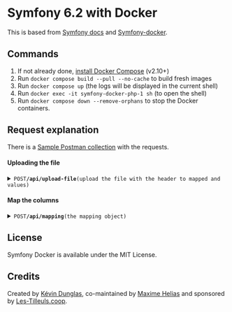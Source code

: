 # Symfony 6.2 with Docker
This is based from [Symfony docs](https://symfony.com/doc/current/setup/docker.html) and [Symfony-docker](https://github.com/dunglas/symfony-docker).

## Commands

1. If not already done, [install Docker Compose](https://docs.docker.com/compose/install/) (v2.10+)
2. Run `docker compose build --pull --no-cache` to build fresh images
3. Run `docker compose up` (the logs will be displayed in the current shell)
4. Run `docker exec -it symfony-docker-php-1 sh` (to open the shell)
5. Run `docker compose down --remove-orphans` to stop the Docker containers.

## Request explanation

There is a [Sample Postman collection](Sample.postman_collection.json) with the requests.

#### Uploading the file

<details><summary><code>POST</code><code><b>/api/upload-file</b></code><code>(upload the file with the header to mapped and values)</code></summary>

##### body

> | name   |  type  | data type           | description         |
> |--------|-----------|---------------------|---------------------|
> | `file` |  required | file (csv,xlsx,ods) | The file with the data |


##### Responses

> | http code     | content-type        | response                                                            |
> |---------------|---------------------|---------------------------------------------------------------------| 
> | `200`         | `application/json`  | `"file_path": "file_identifier","file_headers": [],"user_fields": []`|
> | `400`         | `application/json`  | `{"code":"400","message":""}`                            |

</details>


#### Map the columns

<details><summary><code>POST</code><code><b>/api/mapping</b></code><code>(the mapping object)</code></summary>

##### body

> | name   |  type  | data type           | description                                                                                                                      |
> |--------|-----------|----------------------------------------------------------------------------------------------------------------------------------|---------------------|
> | `file_path` |  required | string | The file identifier returned in the upload-file request                                                                          |
> | `object_type` |  required | string | The object identifier related to the file data                                                                                   |
> | `mapping` |  required | array | Array of column_name (name in database) and property_name (name in file): <code>[{"column_name": "","property_name": ""}]</code> |


##### Responses

> | http code     | content-type        | response                                          |
> |---------------|---------------------------------------------------|---------------------------------------------------------------------| 
> | `200`         | `application/json`  | `Array [{}] with the objects and values imported` |
> | `400`         | `application/json`  | `{"code":"400","message":""}`                     |

</details>

## License

Symfony Docker is available under the MIT License.

## Credits

Created by [Kévin Dunglas](https://dunglas.fr), co-maintained by [Maxime Helias](https://twitter.com/maxhelias) and sponsored by [Les-Tilleuls.coop](https://les-tilleuls.coop).
